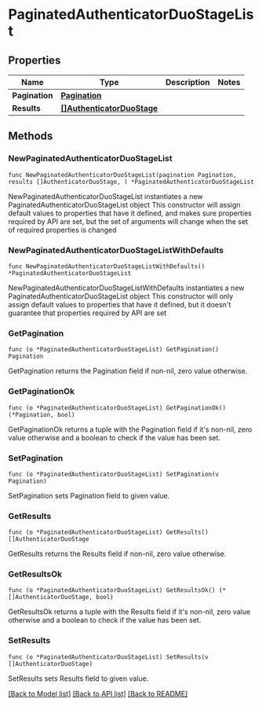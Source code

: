 # PaginatedAuthenticatorDuoStageList

## Properties

Name | Type | Description | Notes
------------ | ------------- | ------------- | -------------
**Pagination** | [**Pagination**](Pagination.md) |  | 
**Results** | [**[]AuthenticatorDuoStage**](AuthenticatorDuoStage.md) |  | 

## Methods

### NewPaginatedAuthenticatorDuoStageList

`func NewPaginatedAuthenticatorDuoStageList(pagination Pagination, results []AuthenticatorDuoStage, ) *PaginatedAuthenticatorDuoStageList`

NewPaginatedAuthenticatorDuoStageList instantiates a new PaginatedAuthenticatorDuoStageList object
This constructor will assign default values to properties that have it defined,
and makes sure properties required by API are set, but the set of arguments
will change when the set of required properties is changed

### NewPaginatedAuthenticatorDuoStageListWithDefaults

`func NewPaginatedAuthenticatorDuoStageListWithDefaults() *PaginatedAuthenticatorDuoStageList`

NewPaginatedAuthenticatorDuoStageListWithDefaults instantiates a new PaginatedAuthenticatorDuoStageList object
This constructor will only assign default values to properties that have it defined,
but it doesn't guarantee that properties required by API are set

### GetPagination

`func (o *PaginatedAuthenticatorDuoStageList) GetPagination() Pagination`

GetPagination returns the Pagination field if non-nil, zero value otherwise.

### GetPaginationOk

`func (o *PaginatedAuthenticatorDuoStageList) GetPaginationOk() (*Pagination, bool)`

GetPaginationOk returns a tuple with the Pagination field if it's non-nil, zero value otherwise
and a boolean to check if the value has been set.

### SetPagination

`func (o *PaginatedAuthenticatorDuoStageList) SetPagination(v Pagination)`

SetPagination sets Pagination field to given value.


### GetResults

`func (o *PaginatedAuthenticatorDuoStageList) GetResults() []AuthenticatorDuoStage`

GetResults returns the Results field if non-nil, zero value otherwise.

### GetResultsOk

`func (o *PaginatedAuthenticatorDuoStageList) GetResultsOk() (*[]AuthenticatorDuoStage, bool)`

GetResultsOk returns a tuple with the Results field if it's non-nil, zero value otherwise
and a boolean to check if the value has been set.

### SetResults

`func (o *PaginatedAuthenticatorDuoStageList) SetResults(v []AuthenticatorDuoStage)`

SetResults sets Results field to given value.



[[Back to Model list]](../README.md#documentation-for-models) [[Back to API list]](../README.md#documentation-for-api-endpoints) [[Back to README]](../README.md)


